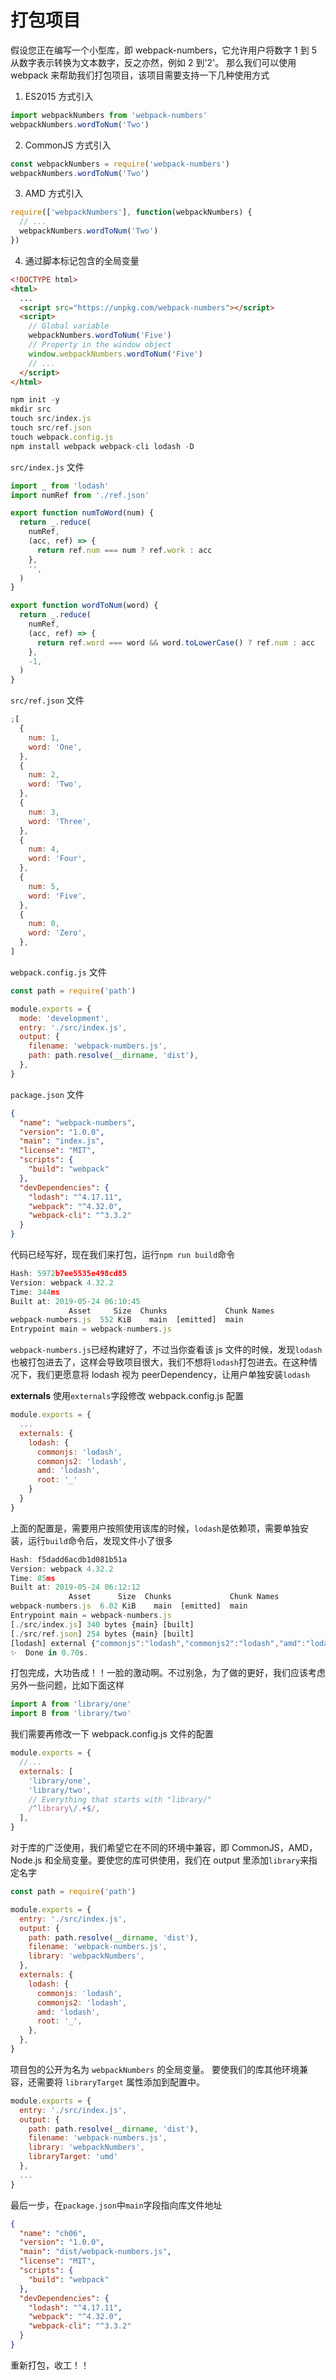 # 打包项目

假设您正在编写一个小型库，即 webpack-numbers，它允许用户将数字 1 到 5 从数字表示转换为文本数字，反之亦然，例如 2 到'2'。
那么我们可以使用 webpack 来帮助我们打包项目，该项目需要支持一下几种使用方式

1. ES2015 方式引入

```js
import webpackNumbers from 'webpack-numbers'
webpackNumbers.wordToNum('Two')
```

2. CommonJS 方式引入

```js
const webpackNumbers = require('webpack-numbers')
webpackNumbers.wordToNum('Two')
```

3. AMD 方式引入

```js
require(['webpackNumbers'], function(webpackNumbers) {
  // ...
  webpackNumbers.wordToNum('Two')
})
```

4. 通过脚本标记包含的全局变量

```html
<!DOCTYPE html>
<html>
  ...
  <script src="https://unpkg.com/webpack-numbers"></script>
  <script>
    // Global variable
    webpackNumbers.wordToNum('Five')
    // Property in the window object
    window.webpackNumbers.wordToNum('Five')
    // ...
  </script>
</html>
```

```js
npm init -y
mkdir src
touch src/index.js
touch src/ref.json
touch webpack.config.js
npm install webpack webpack-cli lodash -D
```

`src/index.js` 文件

```js
import _ from 'lodash'
import numRef from './ref.json'

export function numToWord(num) {
  return _.reduce(
    numRef,
    (acc, ref) => {
      return ref.num === num ? ref.work : acc
    },
    '',
  )
}

export function wordToNum(word) {
  return _.reduce(
    numRef,
    (acc, ref) => {
      return ref.word === word && word.toLowerCase() ? ref.num : acc
    },
    -1,
  )
}
```

`src/ref.json` 文件

```js
;[
  {
    num: 1,
    word: 'One',
  },
  {
    num: 2,
    word: 'Two',
  },
  {
    num: 3,
    word: 'Three',
  },
  {
    num: 4,
    word: 'Four',
  },
  {
    num: 5,
    word: 'Five',
  },
  {
    num: 0,
    word: 'Zero',
  },
]
```

`webpack.config.js` 文件

```js
const path = require('path')

module.exports = {
  mode: 'development',
  entry: './src/index.js',
  output: {
    filename: 'webpack-numbers.js',
    path: path.resolve(__dirname, 'dist'),
  },
}
```

`package.json` 文件

```json
{
  "name": "webpack-numbers",
  "version": "1.0.0",
  "main": "index.js",
  "license": "MIT",
  "scripts": {
    "build": "webpack"
  },
  "devDependencies": {
    "lodash": "^4.17.11",
    "webpack": "^4.32.0",
    "webpack-cli": "^3.3.2"
  }
}
```

代码已经写好，现在我们来打包，运行`npm run build`命令

```js
Hash: 5972b7ee5535e498cd85
Version: webpack 4.32.2
Time: 344ms
Built at: 2019-05-24 06:10:45
             Asset     Size  Chunks             Chunk Names
webpack-numbers.js  552 KiB    main  [emitted]  main
Entrypoint main = webpack-numbers.js
```

`webpack-numbers.js`已经构建好了，不过当你查看该 js 文件的时候，发现`lodash`也被打包进去了，这样会导致项目很大，我们不想将`lodash`打包进去。在这种情况下，我们更愿意将 lodash 视为 peerDependency，让用户单独安装`lodash`

**externals**
使用`externals`字段修改 webpack.config.js 配置

```js
module.exports = {
  ...
  externals: {
    lodash: {
      commonjs: 'lodash',
      commonjs2: 'lodash',
      amd: 'lodash',
      root: '_'
    }
  }
}
```

上面的配置是，需要用户按照使用该库的时候，`lodash`是依赖项，需要单独安装，运行`build`命令后，发现文件小了很多

```js
Hash: f5dadd6acdb1d081b51a
Version: webpack 4.32.2
Time: 85ms
Built at: 2019-05-24 06:12:12
             Asset      Size  Chunks             Chunk Names
webpack-numbers.js  6.02 KiB    main  [emitted]  main
Entrypoint main = webpack-numbers.js
[./src/index.js] 340 bytes {main} [built]
[./src/ref.json] 254 bytes {main} [built]
[lodash] external {"commonjs":"lodash","commonjs2":"lodash","amd":"lodash","root":"_"} 42 bytes {main} [built]
✨  Done in 0.70s.
```

打包完成，大功告成！！一脸的激动啊。不过别急，为了做的更好，我们应该考虑另外一些问题，比如下面这样

```js
import A from 'library/one'
import B from 'library/two'
```

我们需要再修改一下 webpack.config.js 文件的配置

```js
module.exports = {
  //...
  externals: [
    'library/one',
    'library/two',
    // Everything that starts with "library/"
    /^library\/.+$/,
  ],
}
```

对于库的广泛使用，我们希望它在不同的环境中兼容，即 CommonJS，AMD，Node.js 和全局变量。要使您的库可供使用，我们在 output 里添加`library`来指定名字

```js
const path = require('path')

module.exports = {
  entry: './src/index.js',
  output: {
    path: path.resolve(__dirname, 'dist'),
    filename: 'webpack-numbers.js',
    library: 'webpackNumbers',
  },
  externals: {
    lodash: {
      commonjs: 'lodash',
      commonjs2: 'lodash',
      amd: 'lodash',
      root: '_',
    },
  },
}
```

项目包的公开为名为 `webpackNumbers` 的全局变量。
要使我们的库其他环境兼容，还需要将 `libraryTarget` 属性添加到配置中。

```js
module.exports = {
  entry: './src/index.js',
  output: {
    path: path.resolve(__dirname, 'dist'),
    filename: 'webpack-numbers.js',
    library: 'webpackNumbers',
    libraryTarget: 'umd'
  },
  ...
}
```

最后一步，在`package.json`中`main`字段指向库文件地址

```json
{
  "name": "ch06",
  "version": "1.0.0",
  "main": "dist/webpack-numbers.js",
  "license": "MIT",
  "scripts": {
    "build": "webpack"
  },
  "devDependencies": {
    "lodash": "^4.17.11",
    "webpack": "^4.32.0",
    "webpack-cli": "^3.3.2"
  }
}
```

重新打包，收工！！
